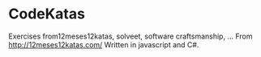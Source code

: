 CodeKatas
=========

Exercises from12meses12katas, solveet, software craftsmanship, ... From http://12meses12katas.com/
Written in javascript and C#.
 
